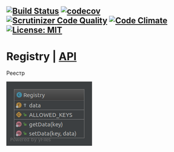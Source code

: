 [![Build Status](https://travis-ci.org/Jagepard/PhpDesignPatterns-Registry.svg?branch=master)](https://travis-ci.org/Jagepard/PhpDesignPatterns-Registry)
[![codecov](https://codecov.io/gh/Jagepard/PhpDesignPatterns-Registry/branch/master/graph/badge.svg)](https://codecov.io/gh/Jagepard/PhpDesignPatterns-Registry)
[![Scrutinizer Code Quality](https://scrutinizer-ci.com/g/Jagepard/PhpDesignPatterns-Registry/badges/quality-score.png?b=master)](https://scrutinizer-ci.com/g/Jagepard/PhpDesignPatterns-Registry/?branch=master)
[![Code Climate](https://codeclimate.com/github/Jagepard/PhpDesignPatterns-Registry/badges/gpa.svg)](https://codeclimate.com/github/Jagepard/PhpDesignPatterns-Registry)
[![License: MIT](https://img.shields.io/badge/license-MIT-498e7f.svg)](https://mit-license.org/)
-----

# Registry | [API](https://github.com/Jagepard/PhpDesignPatterns-Proxy/blob/master/docs.md "Documentation API")
Реестр

![Registry](https://github.com/Jagepard/PhpDesignPatterns-Registry/blob/master/UML.png)